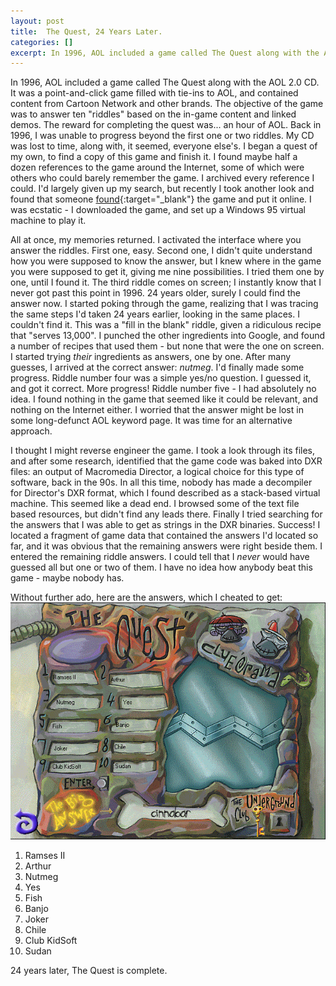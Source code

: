 ```yaml
---
layout: post
title:  The Quest, 24 Years Later.
categories: []
excerpt: In 1996, AOL included a game called The Quest along with the AOL 2.0 CD. It was a point-and-click game filled with tie-ins to AOL, and contained content from Cartoon Network and other brands. The objective of the game was to answer ten "riddles" based on the in-game content and linked demos. The reward for completing the quest was... an hour of AOL. Back in 1996, I was unable to progress beyond the first one or two riddles.
---
```


In 1996, AOL included a game called The Quest along with the AOL 2.0 CD. It was a point-and-click game filled with tie-ins to AOL, and contained content from Cartoon Network and other brands. The objective of the game was to answer ten "riddles" based on the in-game content and linked demos. The reward for completing the quest was... an hour of AOL. Back in 1996, I was unable to progress beyond the first one or two riddles. My CD was lost to time, along with, it seemed, everyone else's. I began a quest of my own, to find a copy of this game and finish it. I found maybe half a dozen references to the game around the Internet, some of which were others who could barely remember the game. I archived every reference I could. I'd largely given up my search, but recently I took another look and found that someone [found](https://lostmediawiki.com/The_Quest!_(found_Cartoon_Network_point-and-click_game;_mid-1990s)){:target="_blank"} the game and put it online. I was ecstatic - I downloaded the game, and set up a Windows 95 virtual machine to play it.

All at once, my memories returned. I activated the interface where you answer the riddles. First one, easy. Second one, I didn't quite understand how you were supposed to know the answer, but I knew where in the game you were supposed to get it, giving me nine possibilities. I tried them one by one, until I found it. The third riddle comes on screen; I instantly know that I never got past this point in 1996. 24 years older, surely I could find the answer now. I started poking through the game, realizing that I was tracing the same steps I'd taken 24 years earlier, looking in the same places. I couldn't find it. This was a "fill in the blank" riddle, given a ridiculous recipe that "serves 13,000". I punched the other ingredients into Google, and found a number of recipes that used them - but none that were the one on screen. I started trying _their_ ingredients as answers, one by one. After many guesses, I arrived at the correct answer: _nutmeg_. I'd finally made some progress. Riddle number four was a simple yes/no question. I guessed it, and got it correct. More progress! Riddle number five - I had absolutely no idea. I found nothing in the game that seemed like it could be relevant, and nothing on the Internet either. I worried that the answer might be lost in some long-defunct AOL keyword page. It was time for an alternative approach.

I thought I might reverse engineer the game. I took a look through its files, and after some research, identified that the game code was baked into DXR files: an output of Macromedia Director, a logical choice for this type of software, back in the 90s. In all this time, nobody has made a decompiler for Director's DXR format, which I found described as a stack-based virtual machine. This seemed like a dead end. I browsed some of the text file based resources, but didn't find any leads there. Finally I tried searching for the answers that I was able to get as strings in the DXR binaries. Success! I located a fragment of game data that contained the answers I'd located so far, and it was obvious that the remaining answers were right beside them. I entered the remaining riddle answers. I could tell that I _never_ would have guessed all but one or two of them. I have no idea how anybody beat this game - maybe nobody has.

Without further ado, here are the answers, which I cheated to get:
![](../images/content/QuestAnswers.png)

1. Ramses II
2. Arthur
3. Nutmeg
4. Yes
5. Fish
6. Banjo
7. Joker
8. Chile
9. Club KidSoft
10. Sudan

24 years later, The Quest is complete.
